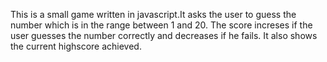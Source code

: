 This is a small game written in javascript.It asks the user to guess the number which is in the range between 1 and 20.
The score increses if the user guesses the number correctly and decreases if he fails.
It also shows the current highscore achieved.

